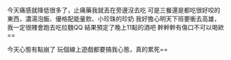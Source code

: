 今天痛感就降低很多了，止痛藥我就丟在旁邊沒去吃
可是三餐還是都吃很好咬的東西，濃湯泡飯、優格配能量飲、小珍珠的珍奶
我好擔心明天下班要衝去高雄，我一定很賤會跑去吃拉麵QQ
結果預定了晚上11點的酒吧
幹幹幹有傷口不可以喝欸==

今天心態有點崩了
玩個線上遊戲都要搞我心態，真的累死==
<!-- ##{"timestamp":1705450088}## -->